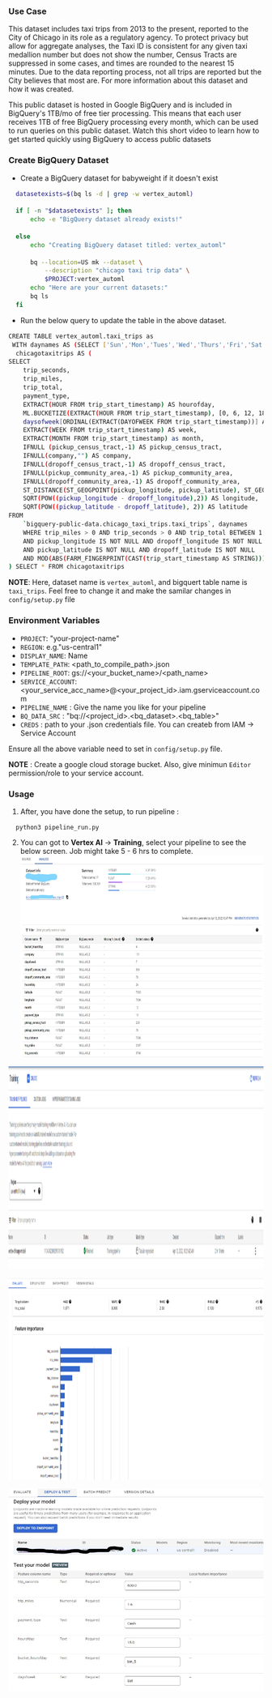 ### Use Case
This dataset includes taxi trips from 2013 to the present, reported to the City of Chicago in its role as a regulatory agency. To protect privacy but allow for aggregate analyses, the Taxi ID is consistent for any given taxi medallion number but does not show the number, Census Tracts are suppressed in some cases, and times are rounded to the nearest 15 minutes. Due to the data reporting process, not all trips are reported but the City believes that most are. For more information about this dataset and how it was created.

This public dataset is hosted in Google BigQuery and is included in BigQuery's 1TB/mo of free tier processing. This means that each user receives 1TB of free BigQuery processing every month, which can be used to run queries on this public dataset. Watch this short video to learn how to get started quickly using BigQuery to access public datasets

### Create BigQuery Dataset

- Create a BigQuery dataset for babyweight if it doesn't exist
``` bash
  datasetexists=$(bq ls -d | grep -w vertex_automl)

  if [ -n "$datasetexists" ]; then
      echo -e "BigQuery dataset already exists!"

  else
      echo "Creating BigQuery dataset titled: vertex_automl"

      bq --location=US mk --dataset \
          --description "chicago taxi trip data" \
          $PROJECT:vertex_automl
      echo "Here are your current datasets:"
      bq ls
  fi
```
- Run the below query to update the table in the above dataset.
```bash
CREATE TABLE vertex_automl.taxi_trips as
 WITH daynames AS (SELECT ['Sun','Mon','Tues','Wed','Thurs','Fri','Sat'] AS daysofweek),
  chicagotaxitrips AS (
SELECT 
    trip_seconds, 
    trip_miles, 
    trip_total, 
    payment_type, 
    EXTRACT(HOUR FROM trip_start_timestamp) AS hourofday,
    ML.BUCKETIZE(EXTRACT(HOUR FROM trip_start_timestamp), [0, 6, 12, 18, 24]) AS bucket_hourofday,
    daysofweek[ORDINAL(EXTRACT(DAYOFWEEK FROM trip_start_timestamp))] AS dayofweek,
    EXTRACT(WEEK FROM trip_start_timestamp) AS week,
    EXTRACT(MONTH FROM trip_start_timestamp) as month,
    IFNULL (pickup_census_tract,-1) AS pickup_census_tract,
    IFNULL(company,"") AS company,
    IFNULL(dropoff_census_tract,-1) AS dropoff_census_tract,
    IFNULL(pickup_community_area,-1) AS pickup_community_area, 
    IFNULL(dropoff_community_area,-1) AS dropoff_community_area,  
    ST_DISTANCE(ST_GEOGPOINT(pickup_longitude, pickup_latitude), ST_GEOGPOINT(dropoff_longitude, dropoff_latitude)) AS trip_distance,
    SQRT(POW((pickup_longitude - dropoff_longitude),2)) AS longitude,
    SQRT(POW((pickup_latitude - dropoff_latitude), 2)) AS latitude
FROM
    `bigquery-public-data.chicago_taxi_trips.taxi_trips`, daynames
    WHERE trip_miles > 0 AND trip_seconds > 0 AND trip_total BETWEEN 1 AND 100 
    AND pickup_longitude IS NOT NULL AND dropoff_longitude IS NOT NULL
    AND pickup_latitude IS NOT NULL AND dropoff_latitude IS NOT NULL
    AND MOD(ABS(FARM_FINGERPRINT(CAST(trip_start_timestamp AS STRING))),1000) = 1
) SELECT * FROM chicagotaxitrips
```
**NOTE**: Here, dataset name is `vertex_automl`, and bigquert table name is `taxi_trips`. Feel free to change it and make the samilar changes in `config/setup.py` file

### Environment Variables
  - `PROJECT`: "your-project-name"
  - `REGION`: e.g."us-central1"
  - `DISPLAY_NAME`: Name 
  - `TEMPLATE_PATH`: <path_to_compile_path>.json
  - `PIPELINE_ROOT`: gs://<your_bucket_name>/<path_name>
  - `SERVICE_ACCOUNT`: <your_service_acc_name>@<your_project_id>.iam.gserviceaccount.com
  - `PIPELINE_NAME` : Give the name you like for your pipeline
  - `BQ_DATA_SRC` : "bq://<project_id>.<bq_dataset>.<bq_table>"
  - `CREDS` : path to your .json credentials file. You can createb from IAM -> Service Account

Ensure all the above variable need to set in `config/setup.py` file. 

**NOTE**
: Create a google cloud storage bucket. Also, give minimun `Editor` permission/role to your service account.

###  Usage
  1. After, you have done the setup, to run pipeline : 
  ```
    python3 pipeline_run.py
  ```
  2. You can got to **Vertex AI** -> **Training**, select your pipeline to see the below screen. Job might take 5 - 6 hrs to complete.
<img
  src="https://github.com/mlops-research-best-practices/gcp_vertex_training_options/blob/feature-automl-text/automl/automl_tabular/artifacts/images/dataset_analyze.png"
  alt="Model Evaluation Image"
  title="Model Evaluation"
  width="600"
  height="400"
/>

<img
  src="https://github.com/mlops-research-best-practices/gcp_vertex_training_options/blob/feature-automl-text/automl/automl_tabular/artifacts/images/training_pipe.PNG"
  alt="Vertex Pipeline Image"
  title="Vertex Pipeline"
  width="600"
  height="400"
/>

<img
  src="https://github.com/mlops-research-best-practices/gcp_vertex_training_options/blob/feature-automl-text/automl/automl_tabular/artifacts/images/model_eval.PNG"
  alt="Model Prediction Image"
  title="Model Predictions"
  width="600"
  height="400"
/>


<img
  src="https://github.com/mlops-research-best-practices/gcp_vertex_training_options/blob/feature-automl-text/automl/automl_tabular/artifacts/images/deploy_test.png"
  alt="ROC-AUC Image"
  title="ROC AUC Metrics"
  width="600"
  height="400"
/>
